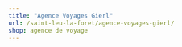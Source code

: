 ```yaml
---
title: "Agence Voyages Gierl"
url: /saint-leu-la-foret/agence-voyages-gierl/
shop: agence de voyage
---
```

